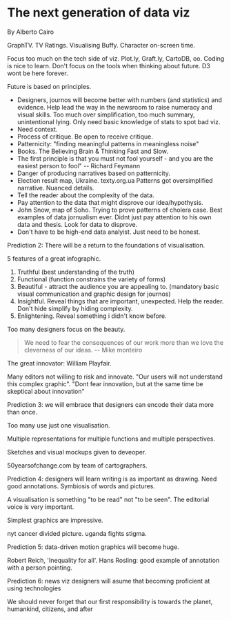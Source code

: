 # The next generation of data viz

By Alberto Cairo

GraphTV. TV Ratings.
Visualising Buffy. Character on-screen time.

Focus too much on the  tech side of viz. Plot.ly, Graft.ly, CartoDB, oo. Coding is nice to learn. Don't focus on the tools when thinking about future. D3 wont be here forever.

Future is based on principles.

* Designers, journos will become better with numbers (and statistics) and evidence. Help lead the way in the newsroom to raise numeracy and visual skills. Too much over simplification, too much summary, unintentional lying. Only need basic knowledge of stats to spot bad viz.
* Need context.
* Process of critique. Be open to receive critique.
* Patternicity: "finding meaningful patterns in meaningless noise"
* Books. The Believing Brain & Thinking Fast and Slow.
* The first principle is that you must not fool yourself - and you are the easiest person to fool" -- Richard Feymann
* Danger of producing narratives based on patternicity.
* Election result map, Ukraine. texty.org.ua Patterns got oversimplified narrative. Nuanced details.
* Tell the reader about the complexity of the data.
* Pay attention to the data that might disprove our idea/hypothysis.
* John Snow, map of Soho. Trying to prove patterns of cholera case. Best examples of data jornualism ever. Didnt just pay attention to his own data and thesis. Look for data to disprove.
* Don't have to be high-end data analyist. Just need to be honest.

Prediction 2: There will be a return to the foundations of visualisation.

5 features of a great infographic.

1. Truthful (best understanding of the truth)
1. Functional (function constrains the variety of forms)
1. Beautiful - attract the audience you are appealing to. (mandatory basic visual communication and graphic design for journos)
1. Insightful. Reveal things that are important, unexpected. Help the reader. Don't hide simplify by hiding complexity.
1. Enlightening. Reveal something i didn't know before.

Too many designers focus on the beauty.

> We need to fear the consequences of our work more than we love the cleverness of our ideas.
-- Mike monteiro

The great innovator: William Playfair.

Many editors not willing to risk and innovate. "Our users will not understand this complex graphic". "Dont fear innovation, but at the same time be skeptical about innovation"

Prediction 3: we will embrace that designers can encode their data more than once. 

Too many use just one visualisation.

Multiple representations for multiple functions and multiple perspectives.

Sketches and visual mockups given to deveoper.

50yearsofchange.com by team of cartographers.

Prediction 4: designers will learn writing is as important as drawing.  Need good annotations. Symbiosis of words and pictures.

A visualisation is something "to be read" not "to be seen". The editorial voice is very important.

Simplest graphics are impressive.

nyt cancer divided picture. uganda fights stigma.

Prediction 5: data-driven motion graphics will become huge.

Robert Reich, 'Inequality for all'.
Hans Rosling: good example of annotation with a person pointing.

Prediction 6: news viz designers will asume that becoming proficient at using technologies 

We should never forget that our first responsibility is towards the planet, humankind, citizens, and after 